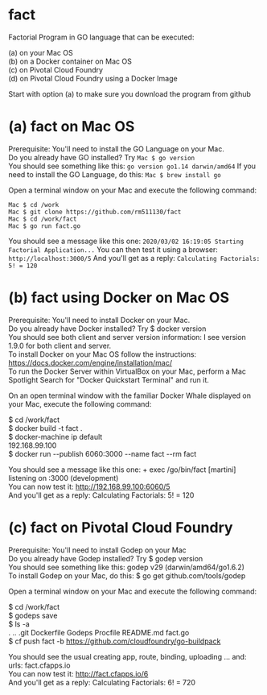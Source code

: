 # fact
Factorial Program in GO language that can be executed:  
  
(a) on your Mac OS  
(b) on a Docker container on Mac OS  
(c) on Pivotal Cloud Foundry  
(d) on Pivotal Cloud Foundry using a Docker Image  
  
Start with option (a) to make sure you download the program from github  
  
# (a) fact on Mac OS  
  
Prerequisite: You'll need to install the GO Language on your Mac.  
Do you already have GO installed? Try `Mac $ go version`   
You should see something like this:   `go version go1.14 darwin/amd64` 
If you need to install the GO Language, do this: `Mac $ brew install go` 
  
Open a terminal window on your Mac and execute the following command:  

```
Mac $ cd /work  
Mac $ git clone https://github.com/rm511130/fact  
Mac $ cd /work/fact  
Mac $ go run fact.go  
```
  
You should see a message like this one:  `2020/03/02 16:19:05 Starting Factorial Application...`
You can then test it using a browser:    `http://localhost:3000/5`
And you'll get as a reply:               `Calculating Factorials: 5! = 120` 
  
# (b) fact using Docker on Mac OS  
  
Prerequisite: You'll need to install Docker on your Mac.  
Do you already have Docker installed? Try $ docker version  
You should see both client and server version information: I see version 1.9.0 for both client and server.  
To install Docker on your Mac OS follow the instructions: https://docs.docker.com/engine/installation/mac/  
To run the Docker Server within VirtualBox on your Mac, perform a Mac Spotlight Search for "Docker Quickstart Terminal" and run it.  
  
On an open terminal window with the familiar Docker Whale displayed on your Mac, execute the following command:  
  
$ cd /work/fact  
$ docker build -t fact .  
$ docker-machine ip default  
192.168.99.100  
$ docker run --publish 6060:3000 --name fact --rm fact  
  
You should see a message like this one:  + exec /go/bin/fact  [martini] listening on :3000 (development)  
You can now test it:         http://192.168.99.100:6060/5  
And you'll get as a reply:   Calculating Factorials: 5! = 120  
  
# (c) fact on Pivotal Cloud Foundry  
  
Prerequisite: You'll need to install Godep on your Mac  
Do you already have Godep installed? Try $ godep version  
You should see something like this:        godep v29 (darwin/amd64/go1.6.2)  
To install Godep on your Mac, do this:   $ go get github.com/tools/godep  
  
Open a terminal window on your Mac and execute the following command:  
  
$ cd /work/fact  
$ godeps save  
$ ls -a  
.		..		.git		Dockerfile	Godeps		Procfile	README.md	fact.go  
$ cf push fact -b https://github.com/cloudfoundry/go-buildpack  
  
You should see the usual creating app, route, binding, uploading ... and: urls: fact.cfapps.io  
You can now test it:         http://fact.cfapps.io/6  
And you'll get as a reply:   Calculating Factorials: 6! = 720  
  







